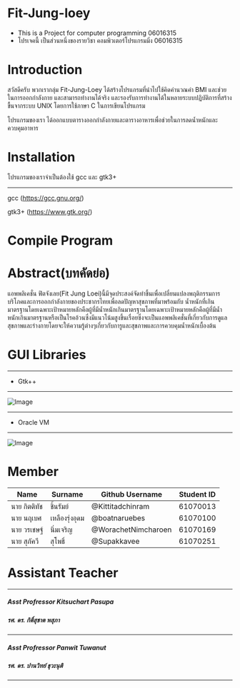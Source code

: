 # Fit-Jung-loey
- This is a Project for computer programming 06016315
- โปรเจคนี้ เป็นส่วนหนึ่งของรายวิชา คอมพิวเตอร์โปรแกรมมิ่ง 06016315

# Introduction
  สวัสดีครับ พวกเรากลุ่ม Fit-Jung-Loey ได้สร้างโปรแกรมที่นำไปใช้คิดคำนวณค่า BMI และช่วยในการออกกำลังกาย และสามารถทำงานได้จริง และรองรับการทำงานได้ในหลายระบบปฎิบัติการที่สร้างขื้นจากระบบ UNIX โดยการใช้ภาษา C ในการเขียนโปรแกรม

โปรแกรมของเรา ได้ออกแบบตารางออกกำลังกายและตารางอาหารเพื่อช่วยในการลดน้ำหนักและควบคุมอาหาร

# Installation
โปรแกรมของเราจำเป็นต้องใช้ gcc และ gtk3+

----------------------
 gcc (https://gcc.gnu.org/)
 
 gtk3+ (https://www.gtk.org/)
 
 # Compile Program
 
 
# Abstract(บทคัดย่อ)

  แอพพลิเคชั่น ฟิตจังเลย(Fit Jung Loei)นี้มีจุดประสงค์จัดทำขึ้นเพื่อเปลี่ยนแปลงพฤติกรรมการบริโภคและการออกกำลังกายของประชากรไทยเพื่อลดปัญหาสุขภาพที่มาพร้อมกับ
น้ำหนักที่เกินมาตรฐานโดยเฉพาะเป้าหมายหลักคือผู้ที่มีน้ำหนักเกินมาตรฐานโดยเฉพาะเป้าหมายหลักคือผู้ที่มีน้ำหนักเกินมาตรฐานหรือเป็นโรคอ้วนซึ่งมีแนวโน้มสูงขึ้นเรื่อยซึ่งจะเป็นแอพพลิเคชั่นที่เกี่ยวกับการดูแลสุขภาพและร่างกายโดยจะให้ความรู้ต่างๆเกี่ยวกับการูและสุขภาพและการควบคุมน้ำหนักเบื้องต้น

# GUI Libraries

-----------------
- Gtk++ 
-----------------
![Image](https://upload.wikimedia.org/wikipedia/commons/thumb/8/8a/Gtk3-widget-factory-3.16.0.png/300px-Gtk3-widget-factory-3.16.0.png)

-----------------
- Oracle VM
-----------------
![Image](https://encrypted-tbn0.gstatic.com/images?q=tbn:ANd9GcQrnnRVNFa_Mhm7BF9-dOaJcPhL-KaAvXSjX83zAvfPVdpG-ho_mQ)

# Member

   Name | Surname |  Github Username | Student ID
   ----- | ----- | ----- | ----- |
   นาย กิตติทัช | ชิ้นรัมย์ | @Kittitadchinram | 61070013 |
   นาย นฤเบศ | เหลืองรุ่งอุดม | @boatnaruebes | 61070100 |
   นาย วรเชษฐ์ | นิ่มเจริญ | @WorachetNimcharoen | 61070169 |
   นาย สุภัควี | สุโพธิ์ | @Supakkavee | 61070251 |
   
# Assistant Teacher
-----------------
##### Asst Profressor Kitsuchart Pasupa
##### รศ. ดร. กิติ์สุชาต พสุภา
-----------------
##### Asst Profressor Panwit Tuwanut
##### รศ. ดร. ปานวิทย์ ธุวะนุติ
-----------------
